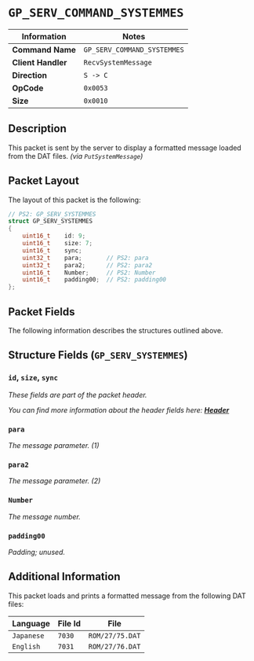 # `GP_SERV_COMMAND_SYSTEMMES`

| Information               | Notes |
|---                        |---    |
| **Command Name**          | `GP_SERV_COMMAND_SYSTEMMES` |
| **Client Handler**        | `RecvSystemMessage` |
| **Direction**             | `S -> C` |
| **OpCode**                | `0x0053` |
| **Size**                  | `0x0010` |

## Description

This packet is sent by the server to display a formatted message loaded from the DAT files. _(via `PutSystemMessage`)_

## Packet Layout

The layout of this packet is the following:

```cpp
// PS2: GP_SERV_SYSTEMMES
struct GP_SERV_SYSTEMMES
{
    uint16_t    id: 9;
    uint16_t    size: 7;
    uint16_t    sync;
    uint32_t    para;       // PS2: para
    uint32_t    para2;      // PS2: para2
    uint16_t    Number;     // PS2: Number
    uint16_t    padding00;  // PS2: padding00
};
```

## Packet Fields

The following information describes the structures outlined above.

## Structure Fields (`GP_SERV_SYSTEMMES`)

### `id`, `size`, `sync`

_These fields are part of the packet header._

_You can find more information about the header fields here: [**Header**](/world/HEADER.md)_

### `para`

_The message parameter. (1)_

### `para2`

_The message parameter. (2)_

### `Number`

_The message number._

### `padding00`

_Padding; unused._

## Additional Information

This packet loads and prints a formatted message from the following DAT files:

| Language | File Id | File |
| --- | --- | --- |
| `Japanese` | `7030` | `ROM/27/75.DAT` |
| `English` | `7031` | `ROM/27/76.DAT` |
